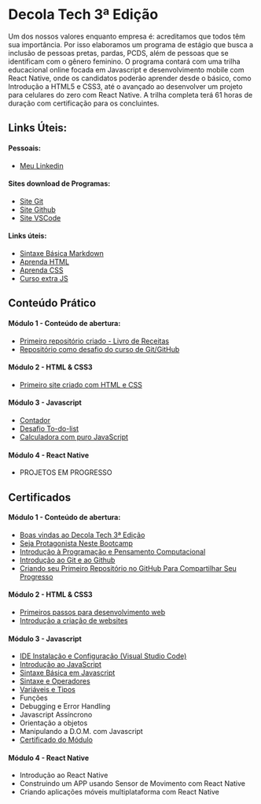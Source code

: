 # Decola Tech 3ª Edição
Um dos nossos valores enquanto empresa é: acreditamos que todos têm sua importância. Por isso elaboramos um programa de estágio que busca a inclusão de pessoas pretas, pardas, PCDS, além de pessoas que se identificam com o gênero feminino. O programa contará com uma trilha educacional online focada em Javascript e desenvolvimento mobile com React Native, onde os candidatos poderão aprender desde o básico, como Introdução a HTML5 e CSS3, até o avançado ao desenvolver um projeto para celulares do zero com React Native. A trilha completa terá 61 horas de duração com certificação para os concluintes.

## Links Úteis:

#### Pessoais:
- [Meu Linkedin](https://www.linkedin.com/in/tallis-brean-606927192/)

#### Sites download de Programas:
- [Site Git](https://git-scm.com/)
- [Site Github](https://github.com/)
- [Site VSCode](https://code.visualstudio.com/)

#### Links úteis:
- [Sintaxe Básica Markdown](https://www.markdownguide.org/basic-syntax/)
- [Aprenda HTML](https://www.w3schools.com/html/)
- [Aprenda CSS](https://www.w3schools.com/css/)
- [Curso extra JS](https://www.youtube.com/playlist?list=PLHz_AreHm4dlsK3Nr9GVvXCbpQyHQl1o1)

## Conteúdo Prático
#### Módulo 1 - Conteúdo de abertura:
- [Primeiro repositório criado - Livro de Receitas](https://github.com/codebyTallis/livro-receitas)
- [Repositório como desafio do curso de Git/GitHub](https://github.com/codebyTallis/bootcamp-decolatech3edicao-DIO)

#### Módulo 2 - HTML & CSS3
- [Primeiro site criado com HTML e CSS](https://github.com/codebyTallis/bootcamp-decolatech3edicao-DIO/tree/main/M%C3%B3dulo%202%20-%20HTML%20%26%20CSS3/Primeiro%20site%20HTML%20e%20CSS)

#### Módulo 3 - Javascript
- [Contador](https://github.com/codebyTallis/bootcamp-decolatech3edicao-DIO/tree/main/M%C3%B3dulo%203%20-%20Javascript/1%20-%20Introdu%C3%A7%C3%A3o%20ao%20JavaScript/Contador)
- [Desafio To-do-list](https://github.com/codebyTallis/bootcamp-decolatech3edicao-DIO/tree/main/M%C3%B3dulo%203%20-%20Javascript/1%20-%20Introdu%C3%A7%C3%A3o%20ao%20JavaScript/to-do%20list)
- [Calculadora com puro JavaScript](https://github.com/codebyTallis/bootcamp-decolatech3edicao-DIO/tree/main/M%C3%B3dulo%203%20-%20Javascript/2%20-%20Sintaxe%20B%C3%A1sica%20em%20Javascript/6%20-%20Aprofundando%20em%20fun%C3%A7%C3%B5es)

#### Módulo 4 - React Native
- PROJETOS EM PROGRESSO

## Certificados
#### Módulo 1 - Conteúdo de abertura:
- [Boas vindas ao Decola Tech 3ª Edição](https://www.dio.me/certificate/A678CF49)
- [Seja Protagonista Neste Bootcamp](https://www.dio.me/certificate/90B6216F)
- [Introdução à Programação e Pensamento Computacional](https://www.dio.me/certificate/A04D652B)
- [Introdução ao Git e ao Github](https://www.dio.me/certificate/4D78156F)
- [Criando seu Primeiro Repositório no GitHub Para Compartilhar Seu Progresso](https://www.dio.me/certificate/0BFDEE35)

#### Módulo 2 - HTML & CSS3
- [Primeiros passos para desenvolvimento web](https://www.dio.me/certificate/BE176028)
- [Introdução a criação de websites](https://www.dio.me/certificate/D8E72777)

#### Módulo 3 - Javascript
- [IDE Instalação e Configuração (Visual Studio Code)](https://www.dio.me/certificate/DC326D4B)
- [Introdução ao JavaScript](https://www.dio.me/certificate/9D61E85A)
- [Sintaxe Básica em Javascript](https://www.dio.me/certificate/482563FE)
- [Sintaxe e Operadores](https://www.dio.me/certificate/726AAD76)
- [Variáveis e Tipos](https://www.dio.me/certificate/0161CE54)
- Funções
- Debugging e Error Handling
- Javascript Assíncrono
- Orientação a objetos
- Manipulando a D.O.M. com Javascript
- [Certificado do Módulo](https://www.dio.me/certificate/0E488316)

#### Módulo 4 - React Native
- Introdução ao React Native
- Construindo um APP usando Sensor de Movimento com React Native
- Criando aplicações móveis multiplataforma com React Native
